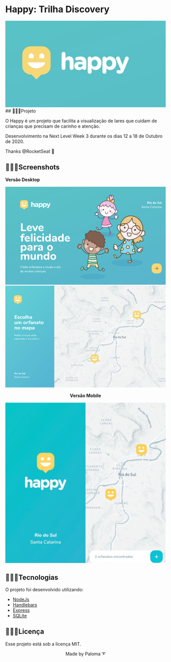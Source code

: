 <h1> Happy: Trilha Discovery</h1>

<div align="center">
<img src="https://github.com/palomavila/nlw3/blob/main/public/images/happy.jpg" alt"Happy" title="Happy" />

<div align="left">
## 👩🏽‍💻Projeto

O Happy é um projeto que facilita a visualização de lares que cuidam de crianças que precisam de carinho e atenção.

Desenvolvimento na Next Level Week 3 durante os dias 12 a 18 de Outubro de 2020.

Thanks @RocketSeat 🚀

## 👩🏽‍💻Screenshots 


<b>Versão Desktop</b>

<div align="center">
  <img src="https://github.com/palomavila/nlw3/blob/main/public/images/capa.jpg" alt"Capa desktop" title="Capa desktop" />

<div align="center">
  <img src="https://github.com/palomavila/nlw3/blob/main/public/images/mapa.jpg" alt"Mapa desktop" title="Mapa desktop" />



<b>Versão Mobile</b>

<div align="center">
  <img src="https://github.com/palomavila/nlw3/blob/main/public/images/mobile.jpg" alt"Mobile" title="Mobile" />


<div align="left">

## 👩🏽‍💻Tecnologias

O projeto foi desenvolvido utilizando: 

<ul>
  <li><a href="https://nodejs.org/en/docs/">NodeJs</a></li>
  <li><a href="https://handlebarsjs.com/">Handlebars</a></li>
  <li><a href="https://expressjs.com/pt-br/">Express</a></li>
  <li><a href="https://www.sqlite.org/index.html">SQLite</a></li>
</ul>

## 👩🏽‍💻Licença

Esse projeto está sob a licença MIT.

<p align="center">Made by Paloma ➰</p>
